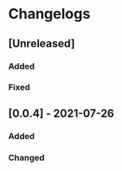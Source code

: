 # Changelogs

## [Unreleased]

### Added 


### Fixed


## [0.0.4] - 2021-07-26

### Added


### Changed

